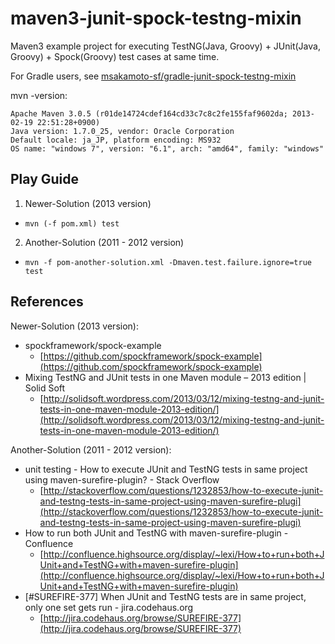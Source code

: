 maven3-junit-spock-testng-mixin
===============================

Maven3 example project for executing TestNG(Java, Groovy) + JUnit(Java, Groovy) + Spock(Groovy) test cases at same time.

For Gradle users, see [msakamoto-sf/gradle-junit-spock-testng-mixin](https://github.com/msakamoto-sf/gradle-junit-spock-testng-mixin)

mvn -version:
```
Apache Maven 3.0.5 (r01de14724cdef164cd33c7c8c2fe155faf9602da; 2013-02-19 22:51:28+0900)
Java version: 1.7.0_25, vendor: Oracle Corporation
Default locale: ja_JP, platform encoding: MS932
OS name: "windows 7", version: "6.1", arch: "amd64", family: "windows"
```

Play Guide
----

1. Newer-Solution (2013 version)
  * `mvn (-f pom.xml) test`
2. Another-Solution (2011 - 2012 version)
  * `mvn -f pom-another-solution.xml -Dmaven.test.failure.ignore=true test`

References
----

Newer-Solution (2013 version):

+ spockframework/spock-example
  + [https://github.com/spockframework/spock-example](https://github.com/spockframework/spock-example)
+ Mixing TestNG and JUnit tests in one Maven module – 2013 edition | Solid Soft
  + [http://solidsoft.wordpress.com/2013/03/12/mixing-testng-and-junit-tests-in-one-maven-module-2013-edition/](http://solidsoft.wordpress.com/2013/03/12/mixing-testng-and-junit-tests-in-one-maven-module-2013-edition/)

Another-Solution (2011 - 2012 version):

+ unit testing - How to execute JUnit and TestNG tests in same project using maven-surefire-plugin? - Stack Overflow
  + [http://stackoverflow.com/questions/1232853/how-to-execute-junit-and-testng-tests-in-same-project-using-maven-surefire-plugi](http://stackoverflow.com/questions/1232853/how-to-execute-junit-and-testng-tests-in-same-project-using-maven-surefire-plugi)
+ How to run both JUnit and TestNG with maven-surefire-plugin - Confluence
  + [http://confluence.highsource.org/display/~lexi/How+to+run+both+JUnit+and+TestNG+with+maven-surefire-plugin](http://confluence.highsource.org/display/~lexi/How+to+run+both+JUnit+and+TestNG+with+maven-surefire-plugin)
+ [#SUREFIRE-377] When JUnit and TestNG tests are in same project, only one set gets run - jira.codehaus.org
  + [http://jira.codehaus.org/browse/SUREFIRE-377](http://jira.codehaus.org/browse/SUREFIRE-377)


